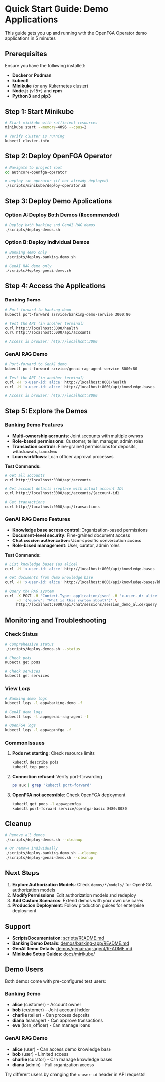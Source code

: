 # Quick Start Guide: Demo Applications

This guide gets you up and running with the OpenFGA Operator demo applications in 5 minutes.

## Prerequisites

Ensure you have the following installed:
- **Docker** or **Podman**
- **kubectl** 
- **Minikube** (or any Kubernetes cluster)
- **Node.js** (v18+) and **npm**
- **Python 3** and **pip3**

## Step 1: Start Minikube

```bash
# Start minikube with sufficient resources
minikube start --memory=4096 --cpus=2

# Verify cluster is running
kubectl cluster-info
```

## Step 2: Deploy OpenFGA Operator

```bash
# Navigate to project root
cd authcore-openfga-operator

# Deploy the operator (if not already deployed)
./scripts/minikube/deploy-operator.sh
```

## Step 3: Deploy Demo Applications

### Option A: Deploy Both Demos (Recommended)

```bash
# Deploy both banking and GenAI RAG demos
./scripts/deploy-demos.sh
```

### Option B: Deploy Individual Demos

```bash
# Banking demo only
./scripts/deploy-banking-demo.sh

# GenAI RAG demo only  
./scripts/deploy-genai-demo.sh
```

## Step 4: Access the Applications

### Banking Demo

```bash
# Port-forward to banking demo
kubectl port-forward service/banking-demo-service 3000:80

# Test the API (in another terminal)
curl http://localhost:3000/health
curl http://localhost:3000/api/accounts

# Access in browser: http://localhost:3000
```

### GenAI RAG Demo

```bash
# Port-forward to GenAI demo
kubectl port-forward service/genai-rag-agent-service 8000:80

# Test the API (in another terminal)
curl -H 'x-user-id: alice' http://localhost:8000/health
curl -H 'x-user-id: alice' http://localhost:8000/api/knowledge-bases

# Access in browser: http://localhost:8000
```

## Step 5: Explore the Demos

### Banking Demo Features
- **Multi-ownership accounts**: Joint accounts with multiple owners
- **Role-based permissions**: Customer, teller, manager, admin roles
- **Transaction controls**: Fine-grained permissions for deposits, withdrawals, transfers
- **Loan workflows**: Loan officer approval processes

**Test Commands:**
```bash
# Get all accounts
curl http://localhost:3000/api/accounts

# Get account details (replace with actual account ID)
curl http://localhost:3000/api/accounts/{account-id}

# Get transactions
curl http://localhost:3000/api/transactions
```

### GenAI RAG Demo Features  
- **Knowledge base access control**: Organization-based permissions
- **Document-level security**: Fine-grained document access
- **Chat session authorization**: User-specific conversation access
- **Role-based management**: User, curator, admin roles

**Test Commands:**
```bash
# List knowledge bases (as alice)
curl -H 'x-user-id: alice' http://localhost:8000/api/knowledge-bases

# Get documents from demo knowledge base
curl -H 'x-user-id: alice' http://localhost:8000/api/knowledge-bases/kb_demo/documents

# Query the RAG system
curl -X POST -H 'Content-Type: application/json' -H 'x-user-id: alice' \
     -d '{"query": "What is this system about?"}' \
     http://localhost:8000/api/chat/sessions/session_demo_alice/query
```

## Monitoring and Troubleshooting

### Check Status
```bash
# Comprehensive status
./scripts/deploy-demos.sh --status

# Check pods
kubectl get pods

# Check services  
kubectl get services
```

### View Logs
```bash
# Banking demo logs
kubectl logs -l app=banking-demo -f

# GenAI demo logs
kubectl logs -l app=genai-rag-agent -f

# OpenFGA logs
kubectl logs -l app=openfga -f
```

### Common Issues

1. **Pods not starting**: Check resource limits
   ```bash
   kubectl describe pods
   kubectl top pods
   ```

2. **Connection refused**: Verify port-forwarding
   ```bash
   ps aux | grep "kubectl port-forward"
   ```

3. **OpenFGA not accessible**: Check OpenFGA deployment
   ```bash
   kubectl get pods -l app=openfga
   kubectl port-forward service/openfga-basic 8080:8080
   ```

## Cleanup

```bash
# Remove all demos
./scripts/deploy-demos.sh --cleanup

# Or remove individually
./scripts/deploy-banking-demo.sh --cleanup
./scripts/deploy-genai-demo.sh --cleanup
```

## Next Steps

1. **Explore Authorization Models**: Check `demos/*/models/` for OpenFGA authorization models
2. **Modify Permissions**: Edit authorization models and redeploy
3. **Add Custom Scenarios**: Extend demos with your own use cases
4. **Production Deployment**: Follow production guides for enterprise deployment

## Support

- **Scripts Documentation**: [scripts/README.md](scripts/README.md)
- **Banking Demo Details**: [demos/banking-app/README.md](demos/banking-app/README.md)  
- **GenAI Demo Details**: [demos/genai-rag-agent/README.md](demos/genai-rag-agent/README.md)
- **Minikube Setup Guides**: [docs/minikube/](docs/minikube/)

## Demo Users

Both demos come with pre-configured test users:

### Banking Demo
- **alice** (customer) - Account owner
- **bob** (customer) - Joint account holder
- **charlie** (teller) - Can process deposits
- **diana** (manager) - Can approve transactions
- **eve** (loan_officer) - Can manage loans

### GenAI RAG Demo
- **alice** (user) - Can access demo knowledge base
- **bob** (user) - Limited access
- **charlie** (curator) - Can manage knowledge bases
- **diana** (admin) - Full organization access

Try different users by changing the `x-user-id` header in API requests!